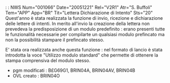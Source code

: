  :  : NWS Num="001066" Date="20051221" Rel="V2R1" Atr="S. Buffoli" Tem="APP" App="BR" Tit="Lettera Dichiarazione di Intento" Sts="20"
Quest'anno è stata realizzata la funzione di invio, ricezione e dichiarazione delle lettere di intenti. In merito all'invio la creazione della lettera non prevedeva la predisposizione di un modulo predefinito :  erano presenti tutte le funzionalità necessarie per compilarte un qualsiasi modulo prefincato ma non la possibilità stampare il prefincato stesso.

E' stata ora realizzata anche questa funzione :  nel formato di lancio è stata introdotta la voce "Utilizzo modulo standard" che permette di ottenere la stampa comprensiva del modulo stesso.

* pgm modificati :  B£G69G1, BRIN04A, BRIN04AV, BRIN04B
* OVL creato :  BRIN04O

